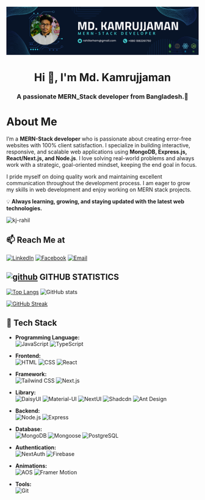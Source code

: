 ![I am GitHub Readme Generator's creator](https://raw.githubusercontent.com/Kj-RahiL/Kj-RahiL/refs/heads/main/Banner%20.png)

<h1 align="center">Hi 👋, I'm Md. Kamrujjaman</h1>
<h3 align="center">A passionate MERN_Stack developer from Bangladesh.🚀</h3>


# About Me

I’m a **MERN-Stack developer** who is passionate about creating error-free websites with 100% client satisfaction. I specialize in building interactive, responsive, and scalable web applications using **MongoDB, Express.js, React/Next.js, and Node.js**. I love solving real-world problems and always work with a strategic, goal-oriented mindset, keeping the end goal in focus.

I pride myself on doing quality work and maintaining excellent communication throughout the development process. I am eager to grow my skills in web development and enjoy working on MERN stack projects.

💡 **Always learning, growing, and staying updated with the latest web technologies.**


<p align="left"> <img src="https://komarev.com/ghpvc/?username=kj-rahil&label=Profile%20views&color=0e75b6&style=flat" alt="kj-rahil" /> </p>


## 📫 Reach Me at

[![LinkedIn](https://img.shields.io/badge/LinkedIn-%230A66C2.svg?style=for-the-badge&logo=LinkedIn&logoColor=white)](https://linkedin.com/in/kj-rahil)
[![Facebook](https://img.shields.io/badge/Facebook-%1877F2.svg?style=for-the-badge&logo=Facebook&logoColor=white)](https://fb.com/kj.rahil)
[![Email](https://img.shields.io/badge/Email-%23D14836.svg?style=for-the-badge&logo=Gmail&logoColor=white)](mailto:rahiilarham@gmail.com)


## [<img src='https://cdn.jsdelivr.net/npm/simple-icons@3.0.1/icons/github.svg' alt='github' height='40'>](https://github.com/Kj-RahiL)  GITHUB STATISTICS

[![Top Langs](https://github-readme-stats.vercel.app/api/top-langs/?username=Kj-RahiL)](https://github.com/anuraghazra/github-readme-stats) ![GitHub stats](https://github-readme-stats.vercel.app/api?username=Kj-RahiL&show_icons=true)  

[![GitHub Streak](https://github-readme-streak-stats.herokuapp.com?user=Kj-RahiL&theme=neon&hide_border=true)](https://git.io/streak-stats)


## 🚀 Tech Stack

- **Programming Language:**  
   ![JavaScript](https://img.shields.io/badge/JavaScript-%23F7DF1E.svg?style=flat-square&logo=javascript&logoColor=white)
   ![TypeScript](https://img.shields.io/badge/TypeScript-%23007ACC.svg?style=flat-square&logo=typescript&logoColor=white)

- **Frontend:**  
   ![HTML](https://img.shields.io/badge/HTML-%23E34F26.svg?style=flat-square&logo=html5&logoColor=white)
   ![CSS](https://img.shields.io/badge/CSS-%231572B6.svg?style=flat-square&logo=css3&logoColor=white)
   ![React](https://img.shields.io/badge/React-%2361DAFB.svg?style=flat-square&logo=react&logoColor=white)

- **Framework:**  
   ![Tailwind CSS](https://img.shields.io/badge/Tailwind_CSS-%231a202c.svg?style=flat-square&logo=tailwind-css&logoColor=white)
  ![Next.js](https://img.shields.io/badge/Next.js-%23000000.svg?style=flat-square&logo=next.js&logoColor=white)

- **Library:**  
   ![DaisyUI](https://img.shields.io/badge/DaisyUI-%23212121.svg?style=flat-square)
   ![Material-UI](https://img.shields.io/badge/Material--UI-%230081CB.svg?style=flat-square&logo=material-ui&logoColor=white)
   ![NextUI](https://img.shields.io/badge/NextUI-%23000000.svg?style=flat-square)
   ![Shadcdn](https://img.shields.io/badge/Shadcdn-%23333333.svg?style=flat-square)
   ![Ant Design](https://img.shields.io/badge/Ant_Design-%230170FE.svg?style=flat-square&logo=ant-design&logoColor=white)

- **Backend:**  
   ![Node.js](https://img.shields.io/badge/Node.js-%23339933.svg?style=flat-square&logo=node.js&logoColor=white)
   ![Express](https://img.shields.io/badge/Express-%23000000.svg?style=flat-square&logo=express&logoColor=white)

- **Database:**  
   ![MongoDB](https://img.shields.io/badge/MongoDB-%2347A248.svg?style=flat-square&logo=mongodb&logoColor=white)
  ![Mongoose](https://img.shields.io/badge/Mongoose-%236CAA34.svg?style=flat-square&logo=mongoose&logoColor=white)
  ![PostgreSQL](https://img.shields.io/badge/PostgreSQL-%23336791.svg?style=flat-square&logo=postgresql&logoColor=white)

- **Authentication:**  
   ![NextAuth](https://img.shields.io/badge/NextAuth-%23000000.svg?style=flat-square&logo=next.js&logoColor=white)
   ![Firebase](https://img.shields.io/badge/Firebase-%23FFCA28.svg?style=flat-square&logo=firebase&logoColor=black)

- **Animations:**  
   ![AOS](https://img.shields.io/badge/AOS-%2334B5C9.svg?style=flat-square)
   ![Framer Motion](https://img.shields.io/badge/Framer_Motion-%23000000.svg?style=flat-square&logo=framer&logoColor=white)

- **Tools:**  
   ![Git](https://img.shields.io/badge/Git-%23F05032.svg?style=flat-square&logo=git&logoColor=white)


